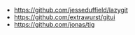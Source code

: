 * https://github.com/jesseduffield/lazygit
* https://github.com/extrawurst/gitui
* https://github.com/jonas/tig
